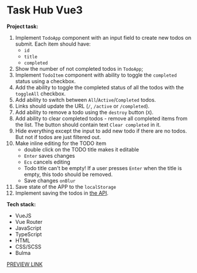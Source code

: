 # Task Hub Vue3


**Project task:**

1. Implement `TodoApp` component with an input field to create new todos on submit. Each item should have:
    - `id`
    - `title`
    - `completed`
1. Show the number of not completed todos in `TodoApp`;
1. Implement `TodoItem` component with ability to toggle the `completed` status using a checkbox.
1. Add the ability to toggle the completed status of all the todos with the `toggleAll` checkbox.
1. Add ability to switch between `All`/`Active`/`Completed` todos.
1. Links should update the URL (`/`, `/active` or `/completed`).
1. Add ability to remove a todo using the `destroy` button (`X`).
1. Add ability to clear completed todos - remove all completed items from the list. The button should contain text `Clear completed` in it.
1. Hide everything except the input to add new todo if there are no todos. But not if todos are just filtered out.
1. Make inline editing for the TODO item
    - double click on the TODO title makes it editable
    - `Enter` saves changes
    - `Ecs` cancels editing
    - Todo title can't be empty! If a user presses `Enter` when the title is empty, this todo should be removed.
    - Save changes `onBlur`
1. Save state of the APP to the `localStorage`
1. Implement saving the todos in [the API](https://mate-academy.github.io/fe-students-api/).

**Tech stack:**
 - VueJS
 - Vue Router
 - JavaScript
 - TypeScript
 - HTML
 - CSS/SCSS
 - Bulma

[PREVIEW LINK](https://illia-kots.github.io/task_hub-vue3/)
